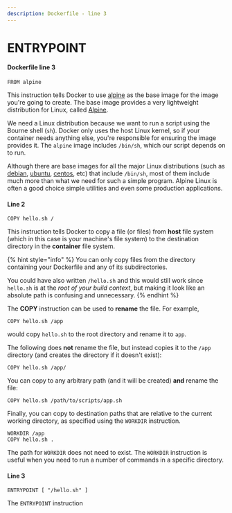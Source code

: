 ```yaml
---
description: Dockerfile - line 3
---
```


# ENTRYPOINT

#### Dockerfile line 3

`FROM alpine`

This instruction tells Docker to use [alpine](https://hub.docker.com/_/alpine) as the base image for the image you're going to create. The base image provides a very lightweight distribution for Linux, called [Alpine](https://alpinelinux.org/).

We need a Linux distribution because we want to run a script using the Bourne shell \(`sh`\). Docker only uses the host Linux kernel, so if your container needs anything else, you're responsible for ensuring the image provides it. The `alpine` image includes `/bin/sh`, which our script depends on to run.

Although there are base images for all the major Linux distributions \(such as [debian](https://hub.docker.com/_/debian), [ubuntu](https://hub.docker.com/_/ubuntu), [centos](https://hub.docker.com/_/centos), etc\) that include `/bin/sh`, most of them include much more than what we need for such a simple program. Alpine Linux is often a good choice simple utilities and even some production applications.

#### Line 2

`COPY hello.sh /`

This instruction tells Docker to copy a file \(or files\) from **host** file system \(which in this case is your machine's file system\) to the destination directory in the **container** file system.

{% hint style="info" %}
You can only copy files from the directory containing your Dockerfile and any of its subdirectories.

You could have also written `/hello.sh` and this would still work since `hello.sh` is at the _root of your build context_, but making it look like an absolute path is confusing and unnecessary.
{% endhint %}

The **COPY** instruction can be used to **rename** the file. For example,

`COPY hello.sh /app`

would copy `hello.sh` to the root directory and rename it to `app`.

The following does **not** rename the file, but instead copies it to the `/app` directory \(and creates the directory if it doesn't exist\):

`COPY hello.sh /app/`

You can copy to any arbitrary path \(and it will be created\) **and** rename the file:

`COPY hello.sh /path/to/scripts/app.sh`

Finally, you can copy to destination paths that are relative to the current working directory, as specified using the `WORKDIR` instruction.

```text
WORKDIR /app
COPY hello.sh .
```

The path for `WORKDIR` does not need to exist. The `WORKDIR` instruction is useful when you need to run a number of commands in a specific directory.

#### Line 3

`ENTRYPOINT [ "/hello.sh" ]`

The `ENTRYPOINT` instruction 

